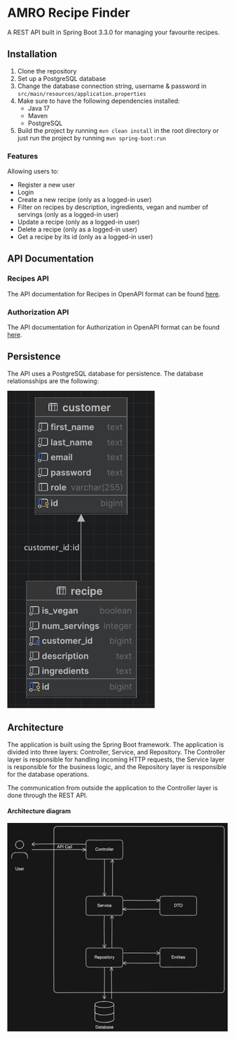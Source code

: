 # AMRO Recipe Finder
A REST API built in Spring Boot 3.3.0 for managing your favourite recipes.

## Installation
1. Clone the repository
2. Set up a PostgreSQL database
3. Change the database connection string, username & password in `src/main/resources/application.properties`
4. Make sure to have the following dependencies installed:
    - Java 17
    - Maven
    - PostgreSQL
5. Build the project by running `mvn clean install` in the root directory or just run the project by running `mvn spring-boot:run`

### Features
Allowing users to:
- Register a new user
- Login
- Create a new recipe (only as a logged-in user)
- Filter on recipes by description, ingredients, vegan and number of servings (only as a logged-in user)
- Update a recipe (only as a logged-in user)
- Delete a recipe (only as a logged-in user)
- Get a recipe by its id (only as a logged-in user)

## API Documentation
### Recipes API
The API documentation for Recipes in OpenAPI format can be found [here](https://app.swaggerhub.com/apis/PEKKARANTAAHO86/amro-recipe-api/1.0.0).
### Authorization API
The API documentation for Authorization in OpenAPI format can be found [here](https://app.swaggerhub.com/apis/PEKKARANTAAHO86/amro-recipe-finder-auth-api/1.0.0-oas3.1#/).

## Persistence
The API uses a PostgreSQL database for persistence. The database relationsships are the following:

![img](https://github.com/pecca86/armo-recipe-finder/blob/7777b5b143015e68e56e0df2090a06711599118e/documentation/schema_relations.png) 

## Architecture
The application is built using the Spring Boot framework. The application is divided into three layers: Controller, Service, and Repository. 
The Controller layer is responsible for handling incoming HTTP requests, the Service layer is responsible for the business logic, and 
the Repository layer is responsible for the database operations.

The communication from outside the application to the Controller layer is done through the REST API.

#### Architecture diagram
![img](https://github.com/pecca86/armo-recipe-finder/blob/24e64f5dcc2b5916221380cef8d51a51f7d6e1ee/documentation/architecture.png)
